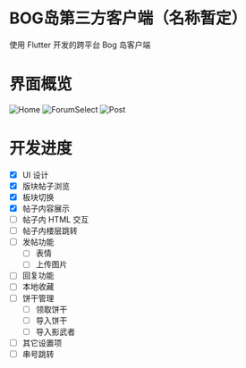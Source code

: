 # BOG岛第三方客户端（名称暂定）

使用 Flutter 开发的跨平台 Bog 岛客户端

# 界面概览

![Home](https://img.nipao.com/file/6d7b870c354d3410547d0.png)
![ForumSelect](https://img.nipao.com/file/60a53c53692ef0e5100cb.png)
![Post](https://img.nipao.com/file/f04256c7d62179ab24053.png)

# 开发进度

- [x] UI 设计
- [x] 版块帖子浏览
- [x] 板块切换
- [x] 帖子内容展示
- [ ] 帖子内 HTML 交互
- [ ] 帖子内楼层跳转
- [ ] 发帖功能
  - [ ] 表情
  - [ ] 上传图片
- [ ] 回复功能
- [ ] 本地收藏
- [ ] 饼干管理
  - [ ] 领取饼干
  - [ ] 导入饼干
  - [ ] 导入影武者
- [ ] 其它设置项
- [ ] 串号跳转